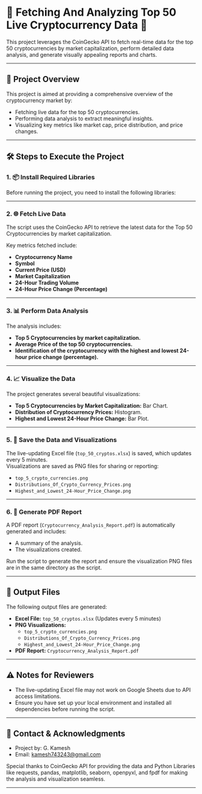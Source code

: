 # 🌟 **Fetching And Analyzing Top 50 Live Cryptocurrency Data** 🌟

This project leverages the CoinGecko API to fetch real-time data for the top 50 cryptocurrencies by market capitalization, perform detailed data analysis, and generate visually appealing reports and charts.

---

## 🚀 **Project Overview**

This project is aimed at providing a comprehensive overview of the cryptocurrency market by:
- Fetching live data for the top 50 cryptocurrencies.
- Performing data analysis to extract meaningful insights.
- Visualizing key metrics like market cap, price distribution, and price changes.

---

## 🛠️ **Steps to Execute the Project**

### 1. 📦 **Install Required Libraries**

Before running the project, you need to install the following libraries:


---

### 2. 🌐 **Fetch Live Data**

The script uses the CoinGecko API to retrieve the latest data for the Top 50 Cryptocurrencies by market capitalization.

Key metrics fetched include:
- **Cryptocurrency Name**
- **Symbol**
- **Current Price (USD)**
- **Market Capitalization**
- **24-Hour Trading Volume**
- **24-Hour Price Change (Percentage)**

---

### 3. 📊 **Perform Data Analysis**

The analysis includes:
- **Top 5 Cryptocurrencies by market capitalization.**
- **Average Price of the top 50 cryptocurrencies.**
- **Identification of the cryptocurrency with the highest and lowest 24-hour price change (percentage).**

---

### 4. 📈 **Visualize the Data**

The project generates several beautiful visualizations:
- **Top 5 Cryptocurrencies by Market Capitalization:** Bar Chart.
- **Distribution of Cryptocurrency Prices:** Histogram.
- **Highest and Lowest 24-Hour Price Change:** Bar Plot.

---

### 5. 💾 **Save the Data and Visualizations**

The live-updating Excel file (`top_50_cryptos.xlsx`) is saved, which updates every 5 minutes.  
Visualizations are saved as PNG files for sharing or reporting:
- `top_5_crypto_currencies.png`
- `Distributions_Of_Crypto_Currency_Prices.png`
- `Highest_and_Lowest_24-Hour_Price_Change.png`

---

### 6. 📑 **Generate PDF Report**

A PDF report (`Cryptocurrency_Analysis_Report.pdf`) is automatically generated and includes:
- A summary of the analysis.
- The visualizations created.

Run the script to generate the report and ensure the visualization PNG files are in the same directory as the script.

---

## 📂 **Output Files**

The following output files are generated:
- **Excel File:** `top_50_cryptos.xlsx` (Updates every 5 minutes)
- **PNG Visualizations:**
    - `top_5_crypto_currencies.png`
    - `Distributions_Of_Crypto_Currency_Prices.png`
    - `Highest_and_Lowest_24-Hour_Price_Change.png`
- **PDF Report:** `Cryptocurrency_Analysis_Report.pdf`

---

## ⚠️ **Notes for Reviewers**

- The live-updating Excel file may not work on Google Sheets due to API access limitations.
- Ensure you have set up your local environment and installed all dependencies before running the script.

---

## 💬 **Contact & Acknowledgments**

- Project by: G. Kamesh
- Email: kamesh743243@gmail.com

Special thanks to CoinGecko API for providing the data and Python Libraries like requests, pandas, matplotlib, seaborn, openpyxl, and fpdf for making the analysis and visualization seamless.

---

